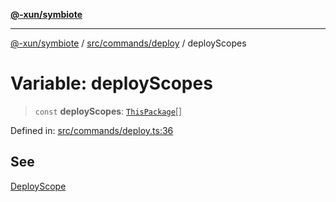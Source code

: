 [**@-xun/symbiote**](../../../../README.md)

***

[@-xun/symbiote](../../../../README.md) / [src/commands/deploy](../README.md) / deployScopes

# Variable: deployScopes

> `const` **deployScopes**: [`ThisPackage`](../../../configure/enumerations/ThisPackageGlobalScope.md#thispackage)[]

Defined in: [src/commands/deploy.ts:36](https://github.com/Xunnamius/symbiote/blob/2e19fbb73f32694e0ab61a9670538fab89e2de03/src/commands/deploy.ts#L36)

## See

[DeployScope](../../../configure/enumerations/ThisPackageGlobalScope.md)
